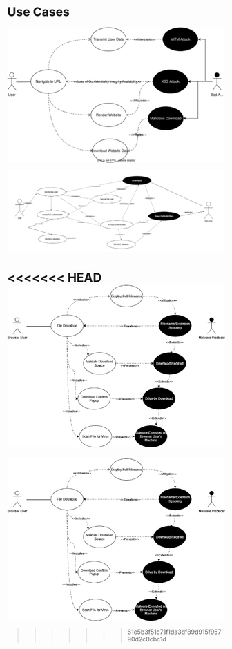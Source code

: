 # Use Cases

![Navigate to URL Use Case](docs/UseCase_Navigate_to_URL.svg)

![Navigate to URL Use Case](docs/secure%20site%20loading.png)

<<<<<<< HEAD
![Navigate to URL Use Case](docs/UseCase_File_Download.png)
=======
![Navigate to URL Use Case](docs\UseCase_File_Download.png)
>>>>>>> 61e5b3f51c71f1da3df89d915f95790d2c0cbc1d
